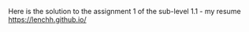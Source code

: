 Here is the solution to the assignment 1 of the sub-level 1.1 - my resume https://lenchh.github.io/ 

